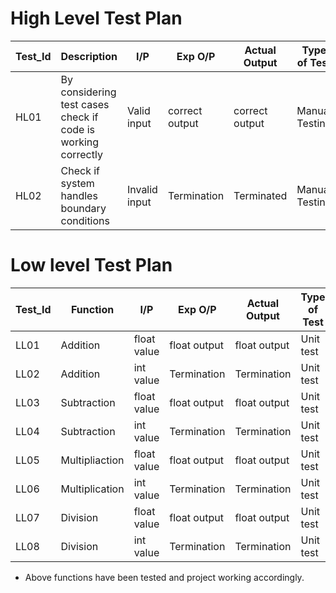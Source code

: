 # High Level Test Plan

| Test_Id | Description | I/P | Exp O/P | Actual Output | Type of Test |
| ----- | ----- | ------- | ----- | ------- | ------ |
|HL01|By considering test cases check if code is working correctly|  Valid input | correct output | correct output| Manual Testing |
|HL02|Check if system handles boundary conditions| Invalid input | Termination | Terminated | Manual Testing |

# Low level Test Plan

| Test_Id | Function | I/P | Exp O/P | Actual Output | Type of Test |
| ----- | ----- | ------- | ----- | ------- | ------ |
|LL01|Addition| float value | float output | float output| Unit test |
|LL02|Addition| int value | Termination | Termination | Unit test |
|LL03|Subtraction| float value | float output | float output| Unit test |
|LL04|Subtraction| int value | Termination | Termination | Unit test |
|LL05|Multipliaction| float value | float output | float output | Unit test |
|LL06|Multiplication| int value | Termination | Termination | Unit test |
|LL07|Division| float value | float output | float output | Unit test |
|LL08|Division| int value | Termination | Termination | Unit test |

- Above functions have been tested and project working accordingly.